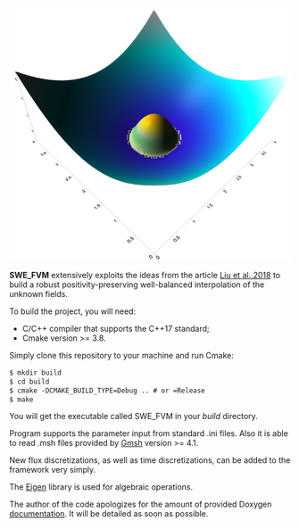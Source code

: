 ![Thacker benchmark: parabolic initial free surface](assets/Thacker-t0-HLLCE.png)

__SWE_FVM__ extensively exploits the ideas from the article [Liu et al.,2018](https://www.sciencedirect.com/science/article/pii/S0021999118304996) to build a robust positivity-preserving well-balanced interpolation of the unknown
fields.

To build the project, you will need:

* C/C++ compiler that supports the C++17 standard;
* Cmake version >= 3.8.

Simply clone this repository to your machine and run Cmake:

```
$ mkdir build
$ cd build 
$ cmake -DCMAKE_BUILD_TYPE=Debug .. # or =Release
$ make
```
You will get the executable called SWE_FVM in your _build_ directory.

Program supports the parameter input from standard .ini files. Also it is able to read .msh files provided by [Gmsh](https://gmsh.info) version >= 4.1. 

New flux discretizations, as well as time discretizations, can be added to the framework very simply.

The [Eigen](https://eigen.tuxfamily.org) library is used for algebraic operations. 

The author of the code apologizes for the amount of provided Doxygen
[documentation](https://nikitamatckevich.github.io/SWE_FVM/). It will be
detailed as soon as possible.
